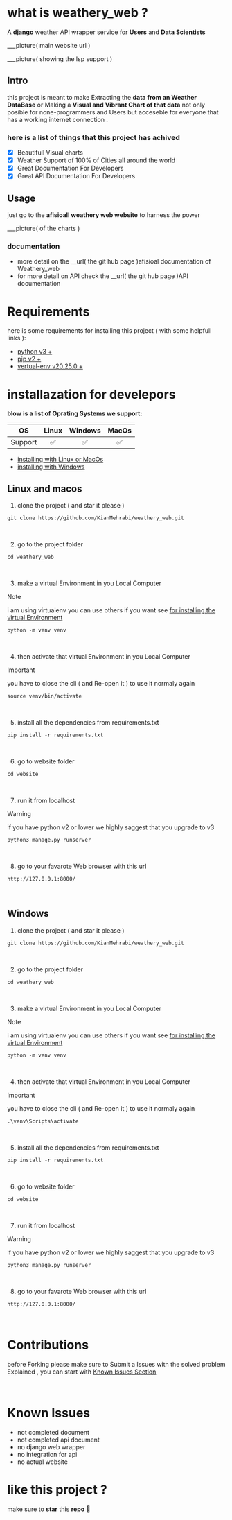 # what is weathery_web ?
A **django** weather API wrapper service for __Users__ and __Data Scientists__  

___picture( main website url )

___picture( showing the lsp support )

## Intro
this project is meant to make Extracting the __data from an Weather DataBase__ or Making a 
**Visual and Vibrant Chart of that data** not only posible for none-programmers 
and Users but acceseble for everyone that has a working internet connection .


### here is a list of things that this project has achived

- [x] Beautifull Visual charts
- [x] Weather Support of 100% of Cities all around the world
- [x] Great Documentation For Developers
- [x] Great API Documentation For Developers

## Usage
just go to the __afisioall weathery web website__ to harness the power

___picture( of the charts )


### documentation
* more detail on the __url( the git hub page )afisioal documentation of Weathery_web
* for more detail on API check the __url( the git hub page )API documentation

# Requirements
here is some requirements for installing this project ( with some helpfull links ):
- <a href="https://www.python.org/downloads/"> python v3 + </a>
- <a href="https://pip.pypa.io/en/stable/installation/"> pip v2 + </a>
- <a href="https://virtualenv.pypa.io/en/latest/installation.html"> vertual-env v20.25.0 + </a>

# installazation for develepors

**blow is a list of Oprating Systems we support:**

  OS  | Linux | Windows | MacOs  
:---: | :---: | :---: | :---: 
Support | ✅ | ✅ | ✅

- <a href="https://github.com/KianMehrabi/weathery_web?tab=readme-ov-file#linux-and-macos">installing with Linux or MacOs</a>
- <a href="https://github.com/KianMehrabi/weathery_web?tab=readme-ov-file#windows">installing with Windows</a>






## Linux and macos

1. clone the project ( and star it please )
```git
git clone https://github.com/KianMehrabi/weathery_web.git
```
&nbsp;

2. go to the project folder
```command
cd weathery_web
```
&nbsp;

3. make a virtual Environment in you Local Computer
> [!NOTE]
> i am using virtualenv you can use others if you want
> see <a href="https://www.freecodecamp.org/news/how-to-setup-virtual-environments-in-python/"> for installing the virtual Environment </a>
```command
python -m venv venv
```
&nbsp;

4. then activate that virtual Environment in you Local Computer
> [!IMPORTANT]
> you have to close the cli ( and Re-open it ) to use it normaly again
```command
source venv/bin/activate
```
&nbsp;

5. install all the dependencies from requirements.txt 
```command
pip install -r requirements.txt
```
&nbsp;

6. go to website folder 
```command
cd website
```
&nbsp;

7. run it from localhost
> [!WARNING]
> if you have python v2 or lower we highly saggest that you upgrade to v3
```command
python3 manage.py runserver
```
&nbsp;

8. go to your favarote Web browser with this url
```command
http://127.0.0.1:8000/
```
&nbsp;






## Windows
1. clone the project ( and star it please )
```git
git clone https://github.com/KianMehrabi/weathery_web.git
```
&nbsp;

2. go to the project folder
```command
cd weathery_web
```
&nbsp;

3. make a virtual Environment in you Local Computer
> [!NOTE]
> i am using virtualenv you can use others if you want
> see <a href="https://www.freecodecamp.org/news/how-to-setup-virtual-environments-in-python/"> for installing the virtual Environment </a>
```command
python -m venv venv
```
&nbsp;

4. then activate that virtual Environment in you Local Computer
> [!IMPORTANT]
> you have to close the cli ( and Re-open it ) to use it normaly again
```command
.\venv\Scripts\activate
```
&nbsp;

5. install all the dependencies from requirements.txt 
```command
pip install -r requirements.txt
```
&nbsp;

6. go to website folder 
```command
cd website
```
&nbsp;

7. run it from localhost
> [!WARNING]
> if you have python v2 or lower we highly saggest that you upgrade to v3
```command
python3 manage.py runserver
```
&nbsp;

8. go to your favarote Web browser with this url
```command
http://127.0.0.1:8000/
```
&nbsp;


# Contributions
before Forking please make sure to Submit a Issues with the solved problem Explained , you can start with <a href="#"> Known Issues Section </a>

&nbsp;

# Known Issues
- not completed document
- not completed api document
- no django web wrapper
- no integration for api
- no actual website 

# like this project ?
make sure to __star__ this __repo__ 🙏
